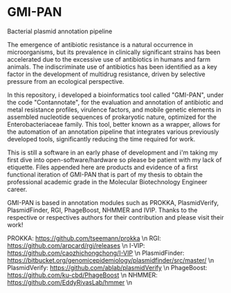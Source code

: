# GMI-PAN
Bacterial plasmid annotation pipeline

The emergence of antibiotic resistance is a natural occurrence in microorganisms, but its prevalence in clinically significant strains has been accelerated due to the excessive use of antibiotics in humans and farm animals. The indiscriminate use of antibiotics has been identified as a key factor in the development of multidrug resistance, driven by selective pressure from an ecological perspective.

In this repository, i developed a bioinformatics tool called "GMI-PAN", under the code "Contannotate", for the evaluation and annotation of antibiotic and metal resistance profiles, virulence factors, and mobile genetic elements in assembled nucleotide sequences of prokaryotic nature, optimized for the Enterobacteriaceae family. This tool, better known as a wrapper, allows for the automation of an annotation pipeline that integrates various previously developed tools, significantly reducing the time required for work.

This is still a software in an early phase of development and i'm taking my first dive into open-software/hardware so please be patient with my lack of etiquette. Files appended here are products and evidence of a first functional iteration of GMI-PAN that is part of my thesis to obtain the professional academic grade in the Molecular Biotechnology Engineer career.

GMI-PAN is based in annotation modules such as PROKKA, PlasmidVerify, PlasmidFinder, RGI, PhageBoost, NHMMER and IVIP. Thanks to the respective or respectives authors for their contribution and please visit their work!

PROKKA: https://github.com/tseemann/prokka \n
RGI: https://github.com/arpcard/rgi/releases \n
I-VIP: https://github.com/caozhichongchong/I-VIP \n
PlasmidFinder: https://bitbucket.org/genomicepidemiology/plasmidfinder/src/master/ \n
PlasmidVerify: https://github.com/ablab/plasmidVerify \n
PhageBoost: https://github.com/ku-cbd/PhageBoost \n
NHMMER: https://github.com/EddyRivasLab/hmmer \n

